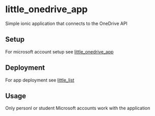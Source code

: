 # little_onedrive_app
Simple ionic application that connects to the OneDrive API

## Setup
For microsoft account setup see [little_onedrive_app](https://github.com/aliceliveprojects/little_onedrive_spwa) 

## Deployment
For app deployment see [little_list](https://github.com/AliceDigitalLabs/little_list/blob/master/README.md)

## Usage
 Only personl or student Microsoft accounts work with the application
